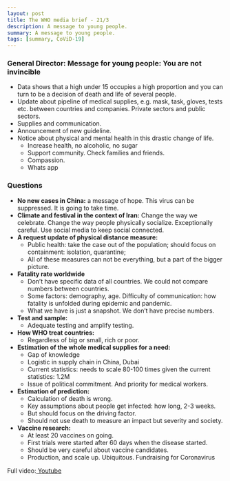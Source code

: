 ```yaml
---
layout: post
title: The WHO media brief - 21/3
description: A message to young people.
summary: A message to young people.
tags: [summary, CoViD-19]
---
```


###   **General Director: Message for young people: You are not invincible**
  *   Data shows that a high under 15 occupies a high proportion and you can turn to be a decision of death and life of several people.
  *   Update about pipeline of medical supplies, e.g. mask, task, gloves, tests etc. between countries and companies. Private sectors and public sectors.
  *   Supplies and communication.
  *   Announcement of new guideline.
  *   Notice about physical and mental health in this drastic change of life.
      *   Increase health, no alcoholic, no sugar
      *   Support community. Check families and friends.
      *   Compassion.
      *   Whats app
###   **Questions**
*   **No new cases in China:** a message of hope. This virus can be suppressed. It is going to take time.
*   **Climate and festival in the context of Iran:** Change the way we celebrate. Change the way people physically socialize. Exceptionally careful. Use social media to keep social connected.
*   **A request update of physical distance measure:**
    *   Public health: take the case out of the population; should focus on containment: isolation, quarantine;
    *   All of these measures can not be everything, but a part of the bigger picture.
*   **Fatality rate worldwide**
    *   Don’t have specific data of all countries. We could not compare numbers between countries.
    *   Some factors: demography, age. Difficulty of communication: how fatality is unfolded during epidemic and  pandemic.
    *   What we have is just a snapshot. We don’t have precise numbers.
*   **Test and sample:**
    *   Adequate testing and amplify testing.
*   **How WHO treat countries:**
    *   Regardless of big or small, rich or poor.
*   **Estimation of the whole medical supplies for a need:**
    *   Gap of knowledge
    *   Logistic in supply chain in China, Dubai
    *   Current statistics: needs to scale 80-100 times given the current statistics: 1.2M
    *   Issue of political commitment. And priority for medical workers.
*   **Estimation of prediction:**
    *   Calculation of death is wrong.
    *   Key assumptions about people get infected: how long, 2-3 weeks.
    *   But should focus on the driving factor.
    *   Should not use death to measure an impact but severity and society.
*   **Vaccine research:**
    *   At least 20 vaccines on going.
    *   First trials were started after 60 days when the disease started.
    *   Should be very careful about vaccine candidates.
    *   Production, and scale up. Ubiquitous. Fundraising for Coronavirus

Full video:[ Youtube](https://youtu.be/6BOKgSCPD4E)


<!-- Docs to Markdown version 1.0β20 -->

